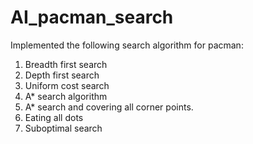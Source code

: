 # AI_pacman_search

Implemented the following search algorithm for pacman:
1. Breadth first search
2. Depth first search
3. Uniform cost search
4. A* search algorithm
5. A* search and covering all corner points.
6. Eating all dots
7. Suboptimal search
